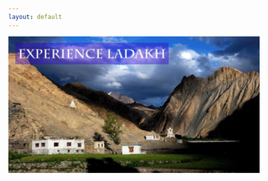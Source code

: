 ```yaml
---
layout: default
---
```

![](https://raw.githubusercontent.com/gagannitj/gagannitj.github.io/master/assets/images/Suntrails/ST1.jpg)
